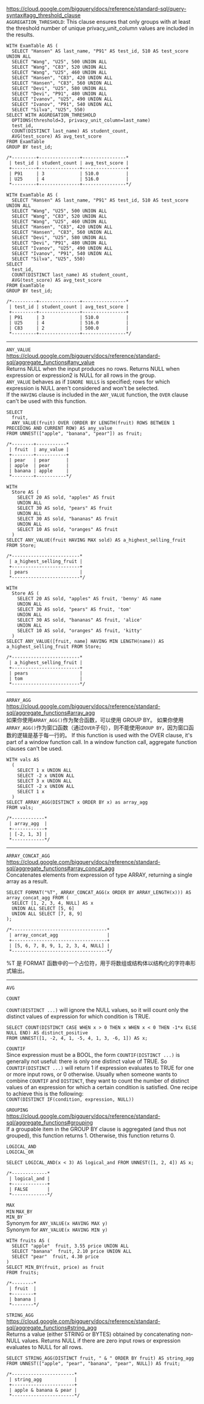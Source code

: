 https://cloud.google.com/bigquery/docs/reference/standard-sql/query-syntax#agg_threshold_clause  
```AGGREGATION_THRESHOLD```: This clause ensures that only groups with at least the threshold number of unique privacy_unit_column values are included in the results.  

```
WITH ExamTable AS (
  SELECT "Hansen" AS last_name, "P91" AS test_id, 510 AS test_score UNION ALL
  SELECT "Wang", "U25", 500 UNION ALL
  SELECT "Wang", "C83", 520 UNION ALL
  SELECT "Wang", "U25", 460 UNION ALL
  SELECT "Hansen", "C83", 420 UNION ALL
  SELECT "Hansen", "C83", 560 UNION ALL
  SELECT "Devi", "U25", 580 UNION ALL
  SELECT "Devi", "P91", 480 UNION ALL
  SELECT "Ivanov", "U25", 490 UNION ALL
  SELECT "Ivanov", "P91", 540 UNION ALL
  SELECT "Silva", "U25", 550)
SELECT WITH AGGREGATION_THRESHOLD
  OPTIONS(threshold=3, privacy_unit_column=last_name)
  test_id,
  COUNT(DISTINCT last_name) AS student_count,
  AVG(test_score) AS avg_test_score
FROM ExamTable
GROUP BY test_id;

/*---------+---------------+----------------*
 | test_id | student_count | avg_test_score |
 +---------+---------------+----------------+
 | P91     | 3             | 510.0          |
 | U25     | 4             | 516.0          |
 *---------+---------------+----------------*/
```

```
WITH ExamTable AS (
  SELECT "Hansen" AS last_name, "P91" AS test_id, 510 AS test_score UNION ALL
  SELECT "Wang", "U25", 500 UNION ALL
  SELECT "Wang", "C83", 520 UNION ALL
  SELECT "Wang", "U25", 460 UNION ALL
  SELECT "Hansen", "C83", 420 UNION ALL
  SELECT "Hansen", "C83", 560 UNION ALL
  SELECT "Devi", "U25", 580 UNION ALL
  SELECT "Devi", "P91", 480 UNION ALL
  SELECT "Ivanov", "U25", 490 UNION ALL
  SELECT "Ivanov", "P91", 540 UNION ALL
  SELECT "Silva", "U25", 550)
SELECT
  test_id,
  COUNT(DISTINCT last_name) AS student_count,
  AVG(test_score) AS avg_test_score
FROM ExamTable
GROUP BY test_id;

/*---------+---------------+----------------*
 | test_id | student_count | avg_test_score |
 +---------+---------------+----------------+
 | P91     | 3             | 510.0          |
 | U25     | 4             | 516.0          |
 | C83     | 2             | 500.0          |
 *---------+---------------+----------------*/
```

---

```ANY_VALUE```  
https://cloud.google.com/bigquery/docs/reference/standard-sql/aggregate_functions#any_value  
Returns NULL when the input produces no rows. Returns NULL when expression or expression2 is NULL for all rows in the group.  
```ANY_VALUE``` behaves as if ```IGNORE NULLS``` is specified; rows for which expression is NULL aren't considered and won't be selected.  
If the ```HAVING``` clause is included in the ```ANY_VALUE``` function, the ```OVER``` clause can't be used with this function.  
```
SELECT
  fruit,
  ANY_VALUE(fruit) OVER (ORDER BY LENGTH(fruit) ROWS BETWEEN 1 PRECEDING AND CURRENT ROW) AS any_value
FROM UNNEST(["apple", "banana", "pear"]) as fruit;

/*--------+-----------*
 | fruit  | any_value |
 +--------+-----------+
 | pear   | pear      |
 | apple  | pear      |
 | banana | apple     |
 *--------+-----------*/
```
```
WITH
  Store AS (
    SELECT 20 AS sold, "apples" AS fruit
    UNION ALL
    SELECT 30 AS sold, "pears" AS fruit
    UNION ALL
    SELECT 30 AS sold, "bananas" AS fruit
    UNION ALL
    SELECT 10 AS sold, "oranges" AS fruit
  )
SELECT ANY_VALUE(fruit HAVING MAX sold) AS a_highest_selling_fruit FROM Store;

/*-------------------------*
 | a_highest_selling_fruit |
 +-------------------------+
 | pears                   |
 *-------------------------*/
```
```
WITH
  Store AS (
    SELECT 20 AS sold, "apples" AS fruit, 'benny' AS name
    UNION ALL
    SELECT 30 AS sold, "pears" AS fruit, 'tom'
    UNION ALL
    SELECT 30 AS sold, "bananas" AS fruit, 'alice'
    UNION ALL
    SELECT 10 AS sold, "oranges" AS fruit, 'kitty'
  )
SELECT ANY_VALUE([fruit, name] HAVING MIN LENGTH(name)) AS a_highest_selling_fruit FROM Store;

/*-------------------------*
 | a_highest_selling_fruit |
 +-------------------------+
 | pears                   |
 | tom                     |
 *-------------------------*/
```

---

```ARRAY_AGG```  
https://cloud.google.com/bigquery/docs/reference/standard-sql/aggregate_functions#array_agg  
如果你使用```ARRAY_AGG()```作为聚合函数，可以使用 GROUP BY。 
如果你使用```ARRAY_AGG()```作为窗口函数（通过```OVER```子句），则不能使用```GROUP BY```，因为窗口函数的逻辑是基于每一行的。 
If this function is used with the OVER clause, it's part of a window function call. In a window function call, aggregate function clauses can't be used.  
```
WITH vals AS
  (
    SELECT 1 x UNION ALL
    SELECT -2 x UNION ALL
    SELECT 3 x UNION ALL
    SELECT -2 x UNION ALL
    SELECT 1 x
  )
SELECT ARRAY_AGG(DISTINCT x ORDER BY x) as array_agg
FROM vals;

/*------------*
 | array_agg  |
 +------------+
 | [-2, 1, 3] |
 *------------*/
```

---

```ARRAY_CONCAT_AGG```  
https://cloud.google.com/bigquery/docs/reference/standard-sql/aggregate_functions#array_concat_agg  
Concatenates elements from expression of type ARRAY, returning a single array as a result.
```
SELECT FORMAT("%T", ARRAY_CONCAT_AGG(x ORDER BY ARRAY_LENGTH(x))) AS array_concat_agg FROM (
  SELECT [1, 2, 3, 4, NULL] AS x
  UNION ALL SELECT [5, 6]
  UNION ALL SELECT [7, 8, 9]
);

/*-----------------------------------*
 | array_concat_agg                  |
 +-----------------------------------+
 | [5, 6, 7, 8, 9, 1, 2, 3, 4, NULL] |
 *-----------------------------------*/
```
%T 是 FORMAT 函数中的一个占位符，用于将数组或结构体以结构化的字符串形式输出。 

---

```AVG```  

```COUNT```  

```COUNT(DISTINCT ...)``` will ignore the NULL values, so it will count only the distinct values of expression for which condition is TRUE.
```
SELECT COUNT(DISTINCT CASE WHEN x > 0 THEN x WHEN x < 0 THEN -1*x ELSE NULL END) AS distinct_positive
FROM UNNEST([1, -2, 4, 1, -5, 4, 1, 3, -6, 1]) AS x;
```

```COUNTIF```  
Since expression must be a BOOL, the form ```COUNTIF(DISTINCT ...)``` is generally not useful: there is only one distinct value of TRUE. So ```COUNTIF(DISTINCT ...)``` will return 1 if expression evaluates to TRUE for one or more input rows, or 0 otherwise.
Usually when someone wants to combine ```COUNTIF``` and ```DISTINCT```, they want to count the number of distinct values of an expression for which a certain condition is satisfied. One recipe to achieve this is the following:  
```COUNT(DISTINCT IF(condition, expression, NULL))```

```GROUPING```  
https://cloud.google.com/bigquery/docs/reference/standard-sql/aggregate_functions#grouping  
If a groupable item in the GROUP BY clause is aggregated (and thus not grouped), this function returns 1. Otherwise, this function returns 0.  

```LOGICAL_AND```  
```LOGICAL_OR```
```
SELECT LOGICAL_AND(x < 3) AS logical_and FROM UNNEST([1, 2, 4]) AS x;

/*-------------*
 | logical_and |
 +-------------+
 | FALSE       |
 *-------------*/
```

```MAX```  
```MIN```
```MAX_BY```  
```MIN_BY```  
Synonym for ```ANY_VALUE(x HAVING MAX y)```  
Synonym for ```ANY_VALUE(x HAVING MIN y)```  
```
WITH fruits AS (
  SELECT "apple"  fruit, 3.55 price UNION ALL
  SELECT "banana"  fruit, 2.10 price UNION ALL
  SELECT "pear"  fruit, 4.30 price
)
SELECT MIN_BY(fruit, price) as fruit
FROM fruits;

/*--------*
 | fruit  |
 +--------+
 | banana |
 *--------*/
```

```STRING_AGG```  
https://cloud.google.com/bigquery/docs/reference/standard-sql/aggregate_functions#string_agg  
Returns a value (either STRING or BYTES) obtained by concatenating non-NULL values. Returns NULL if there are zero input rows or expression evaluates to NULL for all rows.  
```
SELECT STRING_AGG(DISTINCT fruit, " & " ORDER BY fruit) AS string_agg
FROM UNNEST(["apple", "pear", "banana", "pear", NULL]) AS fruit;

/*-----------------------*
 | string_agg            |
 +-----------------------+
 | apple & banana & pear |
 *-----------------------*/
```
